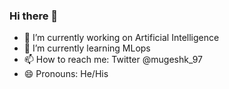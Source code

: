 ### Hi there 👋


- 🔭 I’m currently working on Artificial Intelligence
- 🌱 I’m currently learning  MLops
- 📫 How to reach me: Twitter  @mugeshk_97
- 😄 Pronouns: He/His
